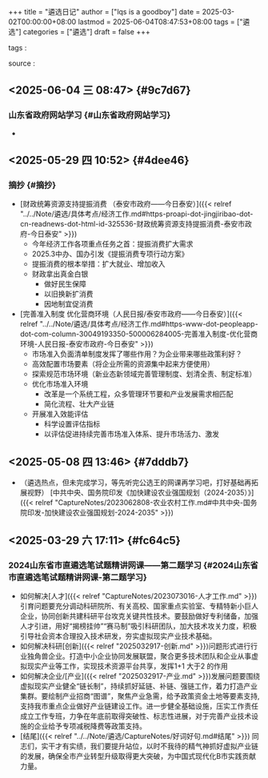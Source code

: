 +++
title = "遴选日记"
author = ["lqs is a goodboy"]
date = 2025-03-02T00:00:00+08:00
lastmod = 2025-06-04T08:47:53+08:00
tags = ["遴选"]
categories = ["遴选"]
draft = false
+++

tags
:


source
:


## <span class="timestamp-wrapper"><span class="timestamp">&lt;2025-06-04 三 08:47&gt;</span></span> {#9c7d67}


### 山东省政府网站学习 {#山东省政府网站学习}

-


## <span class="timestamp-wrapper"><span class="timestamp">&lt;2025-05-29 四 10:52&gt;</span></span> {#4dee46}


### 摘抄 {#摘抄}

-   [财政统筹资源支持提振消费 （泰安市政府——今日泰安）]({{< relref "../../Note/遴选/具体考点/经济工作.md#https-proapi-dot-jingjiribao-dot-cn-readnews-dot-html-id-325536-财政统筹资源支持提振消费-泰安市政府-今日泰安" >}})
    -   今年经济工作各项重点任务之首：提振消费扩大需求
    -   2025.3中办、国办引发《提振消费专项行动方案》
    -   提振消费的根本举措：扩大就业、增加收入
    -   财政拿出真金白银
        -   做好民生保障
        -   以旧换新扩消费
        -   因地制宜促消费
-   [完善准入制度 优化营商环境（人民日报/泰安市政府——今日泰安）]({{< relref "../../Note/遴选/具体考点/经济工作.md#https-www-dot-peopleapp-dot-com-column-30049193350-500006284005-完善准入制度-优化营商环境-人民日报-泰安市政府-今日泰安" >}})
    -   市场准入负面清单制度发挥了哪些作用？为企业带来哪些政策利好？
    -   高效配置市场要素（将企业所需的资源集中起来方便使用）
    -   探索规范市场环境（新业态新领域完善管理制度、划清全责、制定标准）
    -   优化市场准入环境
        -   改革是一个系统工程，众多管理环节要和产业发展需求相匹配
        -   简化流程、壮大产业链
    -   开展准入效能评估
        -   科学设置评估指标
        -   以评估促进持续完善市场准入体系、提升市场活力、激发


## <span class="timestamp-wrapper"><span class="timestamp">&lt;2025-05-08 四 13:46&gt;</span></span> {#7dddb7}

-   （遴选热点，但未完成学习，等先听完公选王的网课再学习吧，打好基础再拓展视野） [中共中央、国务院印发《加快建设农业强国规划（2024-2035）》]({{< relref "CaptureNotes/2023062808-农业农村工作.md#中共中央-国务院印发-加快建设农业强国规划-2024-2035" >}})


## <span class="timestamp-wrapper"><span class="timestamp">&lt;2025-03-29 六 17:11&gt;</span></span> {#fc64c5}


### 2024山东省市直遴选笔试题精讲网课——第二题学习 {#2024山东省市直遴选笔试题精讲网课-第二题学习}

-   如何解决[人才]({{< relref "CaptureNotes/2023073016-人才工作.md" >}})引育问题要充分调动科研院所、有关高校、国家重点实验室、专精特新小巨人企业，协同创新共建科研平台攻克关键共性技术。要鼓励做好专利储备，加强人才引进，用好“揭榜挂帅”“赛马制”吸引科研团队，加大技术攻关力度，积极引导社会资本合理投入技术研发，夯实虚拟现实产业技术基础。
-   如何解决科研[创新]({{< relref "2025032917-创新.md" >}})问题形式进行行业独角兽企业。打造中小企业协同发展联盟，聚合更多技术团队和企业从事虚拟现实产业等工作，实现技术资源平台共享，发挥1+1 大于2 的作用
-   如何解决企业/[产业]({{< relref "2025032917-产业.md" >}})发展问题要围绕虚拟现实产业健全“链长制”，持续抓好延链、补链、强链工作，着力打造产业集群。要绘制产业招商“图谱”，聚焦产业急需，给予政策资金土地等要素支持,支持我市重点企业做好产业链建设工作。进一步健全基础设施，压实工作责任成立工作专班，力争在年底前取得突破性、标志性进展，对于完善产业技术设施的企业给予专项减税降费等政策支持。
-   [结尾]({{< relref "../../Note/遴选/CaptureNotes/好词好句.md#结尾" >}})
    同志们，实干才有实绩，我们要提升站位，以时不我待的精气神抓好虚拟产业链的发展，确保全市产业转型升级取得更大突破，为中国式现代化B市实践贡献力量。
